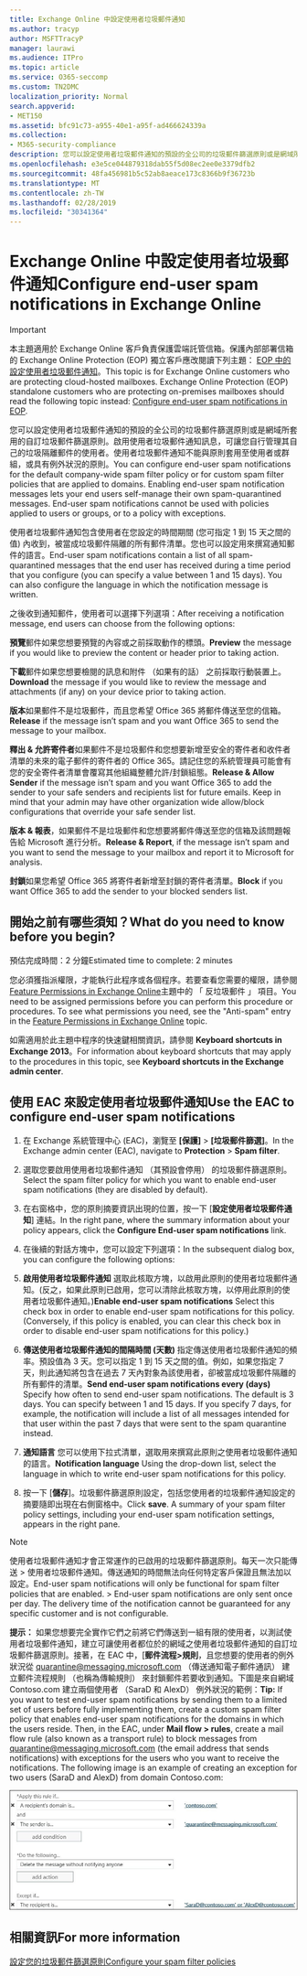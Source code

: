 ```yaml
---
title: Exchange Online 中設定使用者垃圾郵件通知
ms.author: tracyp
author: MSFTTracyP
manager: laurawi
ms.audience: ITPro
ms.topic: article
ms.service: O365-seccomp
ms.custom: TN2DMC
localization_priority: Normal
search.appverid:
- MET150
ms.assetid: bfc91c73-a955-40e1-a95f-ad466624339a
ms.collection:
- M365-security-compliance
description: 您可以設定使用者垃圾郵件通知的預設的全公司的垃圾郵件篩選原則或是網域所套用的自訂垃圾郵件篩選原則。
ms.openlocfilehash: e3e5ce044879318dab55f5d08ec2ee0e3379dfb2
ms.sourcegitcommit: 48fa456981b5c52ab8aeace173c8366b9f36723b
ms.translationtype: MT
ms.contentlocale: zh-TW
ms.lasthandoff: 02/28/2019
ms.locfileid: "30341364"
---
```

# <a name="configure-end-user-spam-notifications-in-exchange-online"></a><span data-ttu-id="8b088-103">Exchange Online 中設定使用者垃圾郵件通知</span><span class="sxs-lookup"><span data-stu-id="8b088-103">Configure end-user spam notifications in Exchange Online</span></span>

> [!IMPORTANT]
> <span data-ttu-id="8b088-p101">本主題適用於 Exchange Online 客戶負責保護雲端託管信箱。保護內部部署信箱的 Exchange Online Protection (EOP) 獨立客戶應改閱讀下列主題： [EOP 中的設定使用者垃圾郵件通知](configure-end-user-spam-notifications-in-eop.md)。</span><span class="sxs-lookup"><span data-stu-id="8b088-p101">This topic is for Exchange Online customers who are protecting cloud-hosted mailboxes. Exchange Online Protection (EOP) standalone customers who are protecting on-premises mailboxes should read the following topic instead: [Configure end-user spam notifications in EOP](configure-end-user-spam-notifications-in-eop.md).</span></span> 
  
<span data-ttu-id="8b088-p102">您可以設定使用者垃圾郵件通知的預設的全公司的垃圾郵件篩選原則或是網域所套用的自訂垃圾郵件篩選原則。啟用使用者垃圾郵件通知訊息，可讓您自行管理其自己的垃圾隔離郵件的使用者。使用者垃圾郵件通知不能與原則套用至使用者或群組，或具有例外狀況的原則。</span><span class="sxs-lookup"><span data-stu-id="8b088-p102">You can configure end-user spam notifications for the default company-wide spam filter policy or for custom spam filter policies that are applied to domains. Enabling end-user spam notification messages lets your end users self-manage their own spam-quarantined messages. End-user spam notifications cannot be used with policies applied to users or groups, or to a policy with exceptions.</span></span>
  
<span data-ttu-id="8b088-p103">使用者垃圾郵件通知包含使用者在您設定的時間期間 (您可指定 1 到 15 天之間的值) 內收到，被當成垃圾郵件隔離的所有郵件清單。您也可以設定用來撰寫通知郵件的語言。</span><span class="sxs-lookup"><span data-stu-id="8b088-p103">End-user spam notifications contain a list of all spam-quarantined messages that the end user has received during a time period that you configure (you can specify a value between 1 and 15 days). You can also configure the language in which the notification message is written.</span></span>
  
<span data-ttu-id="8b088-111">之後收到通知郵件，使用者可以選擇下列選項：</span><span class="sxs-lookup"><span data-stu-id="8b088-111">After receiving a notification message, end users can choose from the following options:</span></span>

<span data-ttu-id="8b088-112">**預覽**郵件如果您想要預覽的內容或之前採取動作的標頭。</span><span class="sxs-lookup"><span data-stu-id="8b088-112">**Preview** the message if you would like to preview the content or header prior to taking action.</span></span>

<span data-ttu-id="8b088-113">**下載**郵件如果您想要檢閱的訊息和附件 （如果有的話） 之前採取行動裝置上。</span><span class="sxs-lookup"><span data-stu-id="8b088-113">**Download** the message if you would like to review the message and attachments (if any) on your device prior to taking action.</span></span>

<span data-ttu-id="8b088-114">**版本**如果郵件不是垃圾郵件，而且您希望 Office 365 將郵件傳送至您的信箱。</span><span class="sxs-lookup"><span data-stu-id="8b088-114">**Release** if the message isn’t spam and you want Office 365 to send the message to your mailbox.</span></span>

<span data-ttu-id="8b088-p104">**釋出 & 允許寄件者**如果郵件不是垃圾郵件和您想要新增至安全的寄件者和收件者清單的未來的電子郵件的寄件者的 Office 365。請記住您的系統管理員可能會有您的安全寄件者清單會覆寫其他組織整體允許/封鎖組態。</span><span class="sxs-lookup"><span data-stu-id="8b088-p104">**Release & Allow Sender** if the message isn’t spam and you want Office 365 to add the sender to your safe senders and recipients list for future emails. Keep in mind that your admin may have other organization wide allow/block configurations that override your safe sender list.</span></span>

<span data-ttu-id="8b088-117">**版本 & 報表**，如果郵件不是垃圾郵件和您想要將郵件傳送至您的信箱及該問題報告給 Microsoft 進行分析。</span><span class="sxs-lookup"><span data-stu-id="8b088-117">**Release & Report**, if the message isn’t spam and you want to send the message to your mailbox and report it to Microsoft for analysis.</span></span>

<span data-ttu-id="8b088-118">**封鎖**如果您希望 Office 365 將寄件者新增至封鎖的寄件者清單。</span><span class="sxs-lookup"><span data-stu-id="8b088-118">**Block** if you want Office 365 to add the sender to your blocked senders list.</span></span>
  
## <a name="what-do-you-need-to-know-before-you-begin"></a><span data-ttu-id="8b088-119">開始之前有哪些須知？</span><span class="sxs-lookup"><span data-stu-id="8b088-119">What do you need to know before you begin?</span></span>

<span data-ttu-id="8b088-120">預估完成時間：2 分鐘</span><span class="sxs-lookup"><span data-stu-id="8b088-120">Estimated time to complete: 2 minutes</span></span>
  
<span data-ttu-id="8b088-p105">您必須獲指派權限，才能執行此程序或各個程序。若要查看您需要的權限，請參閱[Feature Permissions in Exchange Online](http://technet.microsoft.com/library/15073ce1-0917-403b-8839-02a2ebc96e16.aspx)主題中的 「 反垃圾郵件 」 項目。</span><span class="sxs-lookup"><span data-stu-id="8b088-p105">You need to be assigned permissions before you can perform this procedure or procedures. To see what permissions you need, see the "Anti-spam" entry in the [Feature Permissions in Exchange Online](http://technet.microsoft.com/library/15073ce1-0917-403b-8839-02a2ebc96e16.aspx) topic.</span></span> 
  
<span data-ttu-id="8b088-123">如需適用於此主題中程序的快速鍵相關資訊，請參閱 **Keyboard shortcuts in Exchange 2013**。</span><span class="sxs-lookup"><span data-stu-id="8b088-123">For information about keyboard shortcuts that may apply to the procedures in this topic, see **Keyboard shortcuts in the Exchange admin center**.</span></span>
  
## <a name="use-the-eac-to-configure-end-user-spam-notifications"></a><span data-ttu-id="8b088-124">使用 EAC 來設定使用者垃圾郵件通知</span><span class="sxs-lookup"><span data-stu-id="8b088-124">Use the EAC to configure end-user spam notifications</span></span>

1. <span data-ttu-id="8b088-125">在 Exchange 系統管理中心 (EAC)，瀏覽至 **[保護]** \> **[垃圾郵件篩選]**。</span><span class="sxs-lookup"><span data-stu-id="8b088-125">In the Exchange admin center (EAC), navigate to **Protection** \> **Spam filter**.</span></span>
    
2. <span data-ttu-id="8b088-126">選取您要啟用使用者垃圾郵件通知 （其預設會停用） 的垃圾郵件篩選原則。</span><span class="sxs-lookup"><span data-stu-id="8b088-126">Select the spam filter policy for which you want to enable end-user spam notifications (they are disabled by default).</span></span>
    
3. <span data-ttu-id="8b088-127">在右窗格中，您的原則摘要資訊出現的位置，按一下 [**設定使用者垃圾郵件通知**] 連結。</span><span class="sxs-lookup"><span data-stu-id="8b088-127">In the right pane, where the summary information about your policy appears, click the **Configure End-user spam notifications** link.</span></span> 
    
4. <span data-ttu-id="8b088-128">在後續的對話方塊中，您可以設定下列選項：</span><span class="sxs-lookup"><span data-stu-id="8b088-128">In the subsequent dialog box, you can configure the following options:</span></span>
    
1. <span data-ttu-id="8b088-p106">**啟用使用者垃圾郵件通知** 選取此核取方塊，以啟用此原則的使用者垃圾郵件通知。(反之，如果此原則已啟用，您可以清除此核取方塊，以停用此原則的使用者垃圾郵件通知。)</span><span class="sxs-lookup"><span data-stu-id="8b088-p106">**Enable end-user spam notifications** Select this check box in order to enable end-user spam notifications for this policy. (Conversely, if this policy is enabled, you can clear this check box in order to disable end-user spam notifications for this policy.)</span></span> 
    
2. <span data-ttu-id="8b088-p107">**傳送使用者垃圾郵件通知的間隔時間 (天數)** 指定傳送使用者垃圾郵件通知的頻率。預設值為 3 天。您可以指定 1 到 15 天之間的值。例如，如果您指定 7 天，則此通知將包含在過去 7 天內對象為該使用者，卻被當成垃圾郵件隔離的所有郵件的清單。</span><span class="sxs-lookup"><span data-stu-id="8b088-p107">**Send end-user spam notifications every (days)** Specify how often to send end-user spam notifications. The default is 3 days. You can specify between 1 and 15 days. If you specify 7 days, for example, the notification will include a list of all messages intended for that user within the past 7 days that were sent to the spam quarantine instead.</span></span> 
    
3. <span data-ttu-id="8b088-135">**通知語言** 您可以使用下拉式清單，選取用來撰寫此原則之使用者垃圾郵件通知的語言。</span><span class="sxs-lookup"><span data-stu-id="8b088-135">**Notification language** Using the drop-down list, select the language in which to write end-user spam notifications for this policy.</span></span> 
    
5. <span data-ttu-id="8b088-p108">按一下 [**儲存**]。垃圾郵件篩選原則設定，包括您使用者的垃圾郵件通知設定的摘要隨即出現在右側窗格中。</span><span class="sxs-lookup"><span data-stu-id="8b088-p108">Click **save**. A summary of your spam filter policy settings, including your end-user spam notification settings, appears in the right pane.</span></span>
    
> [!NOTE]
>  <span data-ttu-id="8b088-p109">使用者垃圾郵件通知才會正常運作的已啟用的垃圾郵件篩選原則。每天一次只能傳送 > 使用者垃圾郵件通知。傳送通知的時間無法向任何特定客戶保證且無法加以設定。</span><span class="sxs-lookup"><span data-stu-id="8b088-p109">End-user spam notifications will only be functional for spam filter policies that are enabled. >  End-user spam notifications are only sent once per day. The delivery time of the notification cannot be guaranteed for any specific customer and is not configurable.</span></span> 
  
 <span data-ttu-id="8b088-p110">**提示：** 如果您想要完全實作它們之前將它們傳送到一組有限的使用者，以測試使用者垃圾郵件通知，建立可讓使用者都位於的網域之使用者垃圾郵件通知的自訂垃圾郵件篩選原則。接著，在 EAC 中，[**郵件流程\>規則**，且您想要的使用者的例外狀況從 quarantine@messaging.microsoft.com （傳送通知電子郵件通訊） 建立郵件流程規則 （也稱為傳輸規則） 來封鎖郵件若要收到通知。下圖是來自網域 Contoso.com 建立兩個使用者 （SaraD 和 AlexD） 例外狀況的範例：</span><span class="sxs-lookup"><span data-stu-id="8b088-p110">**Tip:** If you want to test end-user spam notifications by sending them to a limited set of users before fully implementing them, create a custom spam filter policy that enables end-user spam notifications for the domains in which the users reside. Then, in the EAC, under **Mail flow \> rules**, create a mail flow rule (also known as a transport rule) to block messages from quarantine@messaging.microsoft.com (the email address that sends notifications) with exceptions for the users who you want to receive the notifications. The following image is an example of creating an exception for two users (SaraD and AlexD) from domain Contoso.com:</span></span> 
  
![測試使用者垃圾郵件通知的傳輸規則](media/EOP-ESN-testspecificusers.jpg)
  
## <a name="for-more-information"></a><span data-ttu-id="8b088-145">相關資訊</span><span class="sxs-lookup"><span data-stu-id="8b088-145">For more information</span></span>

[<span data-ttu-id="8b088-146">設定您的垃圾郵件篩選原則</span><span class="sxs-lookup"><span data-stu-id="8b088-146">Configure your spam filter policies</span></span>](configure-your-spam-filter-policies.md)
  
